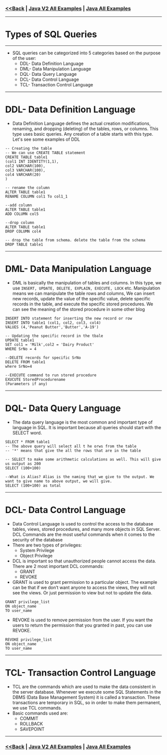 ### [<<Back](../README.md) | [Java V2 All Examples](https://github.com/avinashbabudonthu/java/blob/master/java-v2/README.md) | [Java All Examples](https://github.com/avinashbabudonthu/java/blob/master/README.md)
------
# Types of SQL Queries
------
* SQL queries can be categorized into 5 categories based on the purpose of the user:
	* DDL- Data Definition Language
	* DML- Data Manipulation Language
	* DQL- Data Query Language
	* DCL- Data Control Language
	* TCL- Transaction Control Language
------
# DDL- Data Definition Language
* Data Definition Language defines the actual creation modifications, renaming, and dropping (deleting) of the tables, rows, or columns. This type uses basic queries. Any creation of a table starts with this type. Let's see some examples of DDL
```
-- Creating the table
-- We can use CREATE TABLE statement
CREATE TABLE table1
(col1 INT IDENTITY(1,1),
col2 VARCHAR(100),
col3 VARCHAR(100),
col4 VARCHAR(20)
)

-- rename the column 
ALTER TABLE table1
RENAME COLUMN col1 To col1_1

--add column 
ALTER TABLE table1
ADD COLUMN col5

--drop column 
ALTER TABLE table1
DROP COLUMN col4

-- drop the table from schema. delete the table from the schema
DROP TABLE table1
```
------
# DML- Data Manipulation Language
* DML is basically the manipulation of tables and columns. In this type, we use `INSERT, UPDATE, DELETE, EXPLAIN, EXECUTE, LOCK` etc. Manipulation means we can manipulate the table rows and columns, We can insert new records, update the value of the specific value, delete specific records in the table, and execute the specific stored procedures. We can see the meaning of the stored procedure in some other blog
```
INSERT INTO statement for inserting the new record or row
INSERT INTO table1 (col1, col2, col3, col4)
VALUES (4,'Peanut Butter','Butter','A-19')

-- Updating the specific record in the tbale
UPDATE table1
SET col1 = 'Milk',col2 = 'Dairy Product'
WHERE SrNo = 4

--DELETE records for specific SrNo 
DELETE FROM table1
where SrNo=4

--EXECUTE command to run stored procedure
EXUCUTE StoredProcedurename
(Parameters if any)
```
------
# DQL- Data Query Language
* The data query language is the most common and important type of language in SQL. It is important because all queries should start with the SELECT word.
```
SELECT * FROM table1
-- The above query will select all t he orws from the table
-- '*' means that give the all the rows that are in the table

-- SELECT to make some arithmetic calculations as well. This will give us output as 200
SELECT (100+100)

--What is Alias? Alias is the naming that we give to the output. We want to give name to above output, we will give.
SELECT (100+100) as total
```
------
# DCL- Data Control Language
* Data Control Language is used to control the access to the database tables, views, stored procedures, and many more objects in SQL Server. DCL Commands are the most useful commands when it comes to the security of the database
* There are two types of privileges: 
	* System Privilege
	* Object Privilege
* DCL is important so that unauthorized people cannot access the data. There are 2 most important DCL commands:
	* GRANT 
	* REVOKE
* GRANT is used to grant permission to a particular object. The example can be that if we don’t want anyone to access the views, they will not see the views. Or just permission to view but not to update the data.
```
GRANT privilege_list
ON object_name
TO user_name
```
* REVOKE is used to remove permission from the user. If you want the users to return the permission that you granted in past, you can use REVOKE.
```
REVOKE privilege_list
ON object_name
TO user_name
```
------
# TCL- Transaction Control Language
* TCL are the commands which are used to make the data consistent in the server database. Whenever we execute some SQL Statements in the DBMS (Data Base Management System) it is called a transaction. These transactions are temporary in SQL, so in order to make them permanent, we use TCL commands.
* Basic commands used are: 
	* COMMIT
	* ROLLBACK
	* SAVEPOINT
------
### [<<Back](../README.md) | [Java V2 All Examples](https://github.com/avinashbabudonthu/java/blob/master/java-v2/README.md) | [Java All Examples](https://github.com/avinashbabudonthu/java/blob/master/README.md)